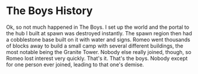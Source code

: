 # The Boys History

Ok, so not much happened in The Boys. I set up the world and the portal to the hub I built at spawn was destroyed instantly. The spawn region then had a cobblestone base built on it with water and signs. Romeo went thousands of blocks away to build a small camp with several different buildings, the most notable being the Granite Tower. Nobody else really joined, though, so Romeo lost interest very quickly. That's it. That's the boys. Nobody except for one person ever joined, leading to that one's demise.